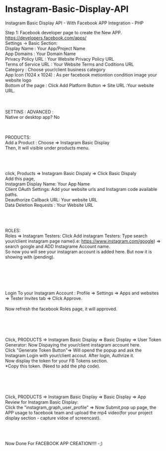 # Instagram-Basic-Display-API
Instagram Basic Display API - With Facebook APP Integration - PHP


Step 1: 
Facebook developer page to create the New APP.<br>
https://developers.facebook.com/apps/ <br>
Settings -> Basic Section: <br>
Display Name : Your App/Project Name <br>
App Domains : Your Domain Name <br>
Privacy Policy URL : Your Website Privacy Policy URL <br>
Terms of Service URL : Your Website Terms and Coditions URL <br>
Category : Choose your/client business category <br>
App Icon (1024 x 1024) : As per facebook metiontion condition image your website logo <br>
Bottom of the page : Click Add Platform Button => Site URL :Your website URL. <br>
<br><br><br>
SETTINS : ADVANCED : <br>
Native or desktop app?  No
<br><br><br>

PRODUCTS:<br>
Add a Product : Choose => Instagram Basic Display <br>
Then, It will visible under products menu.<br>

<br><br><br>
click, Products => Instagram Basic Dispaly => Click Basic Dispaly<br>
Add this page,<br>
Instagram Display Name: Your App Name<br>
Client OAuth Settings: Add your website urls and Instagram code available paths.<br>
Deauthorize Callback URL: Your website URL<br>
Data Deletion Requests : Your Website URL<br>
<br><br><br>

ROLES:<br>
Roles => Instagram Testers: Click Add instagram Testers: Type search your/client instagram page name(i.e: https://www.instagram.com/google) => search google and ADD Instagrame Account name.<br>
So now you will see your instagram account is added here. But now it is showing with (pending).<br>
<br><br><br><br>


<br>
Login To your Instagram Account : Profile => Settings => Apps and websites => Tester Invites tab => Click Approve.<br><br>
Now refresh the facebook Roles page, it will approved.<br><br>
<br><br><br>

Click, PRODUCTS => Instagram Basic Display => Basic Display => User Token Generator: Now Dispaying the your/client instagram account here. <br>
Click "Generate Token Button"=> Will opend the popup and ask the Instagram Login with your/client accout. After login, Authrize it. <br>
Now display the token for your FB Tokens section.<br>
*Copy this token. (Need to add the php code).<br>
<br><br><br><br>


Click, PRODUCTS => Instagram Basic Display => Basic Display => App Review for Instagram Basic Display: <br>
Click the "instagram_graph_user_profile" => Now Submit,pop up page, the APP usage to facebook team and upload the mp4 video(for your project display section - capture vidoe of screencast).<br>

<br><br><br>
Now Done For FACEBOOK APP CREATION!!!! -;)
<br><br><br><br>








